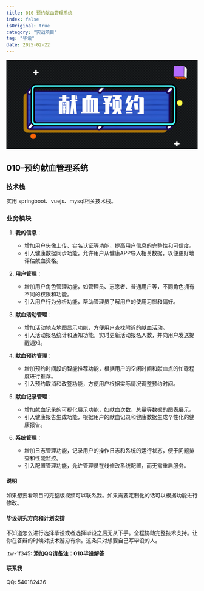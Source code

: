 ```yaml
---
title: 010-预约献血管理系统
index: false
isOriginal: true
category: "实战项目"
tag: "毕设"
date: 2025-02-22
---
```


![](./010.png)

## 010-预约献血管理系统

### 技术栈
实用 springboot、vuejs、mysql相关技术栈。

### 业务模块
1. **我的信息**：
    - 增加用户头像上传、实名认证等功能，提高用户信息的完整性和可信度。
    - 引入健康数据同步功能，允许用户从健康APP导入相关数据，以便更好地评估献血资格。

2. **用户管理**：
    - 增加用户角色管理功能，如管理员、志愿者、普通用户等，不同角色拥有不同的权限和功能。
    - 引入用户行为分析功能，帮助管理员了解用户的使用习惯和偏好。

3. **献血活动管理**：
    - 增加活动地点地图显示功能，方便用户查找附近的献血活动。
    - 引入活动报名统计和通知功能，实时更新活动报名人数，并向用户发送提醒通知。

4. **献血预约管理**：
    - 增加预约时间段的智能推荐功能，根据用户的空闲时间和献血点的忙碌程度进行推荐。
    - 引入预约取消和改签功能，方便用户根据实际情况调整预约时间。

5. **献血记录管理**：
    - 增加献血记录的可视化展示功能，如献血次数、总量等数据的图表展示。
    - 引入健康报告生成功能，根据用户的献血记录和健康数据生成个性化的健康报告。

6. **系统管理**：
    - 增加日志管理功能，记录用户的操作日志和系统的运行状态，便于问题排查和性能监控。
    - 引入配置管理功能，允许管理员在线修改系统配置，而无需重启服务。

#### 说明
如果想要看项目的完整版视频可以联系我。如果需要定制化的话可以根据功能进行修改。

#### 毕设研究方向和计划安排
不知道怎么进行选择毕设或者选择毕设之后无从下手。全程协助完整技术支持。让你在答辩的时候对技术游刃有余。这条只对想要自己写毕设的人。

:tw-1f345: **添加QQ请备注：010毕设解答**

#### 联系我
QQ: 540182436
